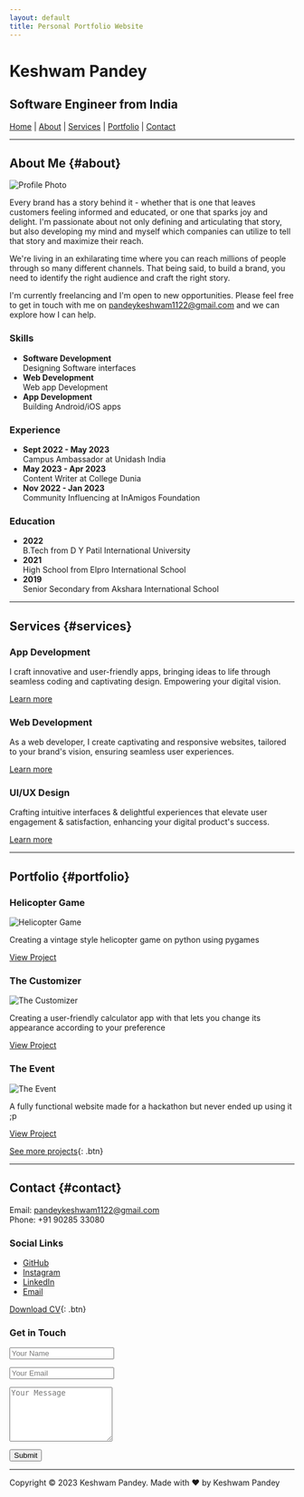 ```yaml
---
layout: default
title: Personal Portfolio Website
---
```


# Keshwam Pandey
## Software Engineer from India

[Home](#home) | [About](#about) | [Services](#services) | [Portfolio](#portfolio) | [Contact](#contact)

* * *

## About Me {#about}

![Profile Photo](./images/user.jpg)

Every brand has a story behind it - whether that is one that leaves customers feeling informed and educated, or one that sparks joy and delight. I'm passionate about not only defining and articulating that story, but also developing my mind and myself which companies can utilize to tell that story and maximize their reach.

We're living in an exhilarating time where you can reach millions of people through so many different channels. That being said, to build a brand, you need to identify the right audience and craft the right story.

I'm currently freelancing and I'm open to new opportunities. Please feel free to get in touch with me on pandeykeshwam1122@gmail.com and we can explore how I can help.

### Skills
* **Software Development**  
  Designing Software interfaces
* **Web Development**  
  Web app Development
* **App Development**  
  Building Android/iOS apps

### Experience
* **Sept 2022 - May 2023**  
  Campus Ambassador at Unidash India
* **May 2023 - Apr 2023**  
  Content Writer at College Dunia
* **Nov 2022 - Jan 2023**  
  Community Influencing at InAmigos Foundation

### Education
* **2022**  
  B.Tech from D Y Patil International University
* **2021**  
  High School from Elpro International School
* **2019**  
  Senior Secondary from Akshara International School

* * *

## Services {#services}

### App Development
I craft innovative and user-friendly apps, bringing ideas to life through seamless coding and captivating design. Empowering your digital vision.

[Learn more](#)

### Web Development
As a web developer, I create captivating and responsive websites, tailored to your brand's vision, ensuring seamless user experiences.

[Learn more](#)

### UI/UX Design
Crafting intuitive interfaces & delightful experiences that elevate user engagement & satisfaction, enhancing your digital product's success.

[Learn more](#)

* * *

## Portfolio {#portfolio}

### Helicopter Game
![Helicopter Game](./images/work-1.jpeg)

Creating a vintage style helicopter game on python using pygames

[View Project](https://github.com/itskeshwam/helicopter)

### The Customizer
![The Customizer](./images/work-2.png)

Creating a user-friendly calculator app with that lets you change its appearance according to your preference

[View Project](https://itskeshwam.github.io/The-Customizer)

### The Event
![The Event](./images/work-3.png)

A fully functional website made for a hackathon but never ended up using it ;p

[View Project](https://itskeshwam.github.io/TheEvent)

[See more projects](https://github.com/itskeshwam?tab=repositories){: .btn}

* * *

## Contact {#contact}

Email: pandeykeshwam1122@gmail.com  
Phone: +91 90285 33080

### Social Links
* [GitHub](https://github.com/itskeshwam)
* [Instagram](https://www.instagram.com/itskeshwam/)
* [LinkedIn](https://www.linkedin.com/in/itskeshwam/)
* [Email](https://mail.google.com/mail/u/0/#inbox?compose=CllgCJNsLZfHwKhHTFqMkqmCqsfvDDmTcdMnbzDvsKhWTgJjJmsGRZqZlFNNHVKBhlQzrwNwBJq)

[Download CV](./images/my-cv.pdf){: .btn}

### Get in Touch

<form action="https://formspree.io/f/xdovqjlg" method="POST">
  <p><input type="text" name="Name" placeholder="Your Name" required></p>
  <p><input type="email" name="Email" placeholder="Your Email" required></p>
  <p><textarea name="Message" rows="6" placeholder="Your Message"></textarea></p>
  <p><button type="submit" class="btn">Submit</button></p>
</form>

* * *

Copyright © 2023 Keshwam Pandey. Made with ♥ by Keshwam Pandey
